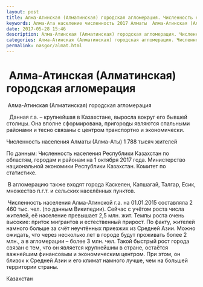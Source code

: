 ```yaml
---
layout: post
title: Алма-Атинская (Алматинская) городская агломерация. Численность населения Алматы (Алма-Аты)
keywords: Алма-Ата население численность 2017 Алматы  Алма-Атинская (Алматинская) городская агломерация
date: 2017-05-28 15:46
description: Алма-Атинская (Алматинская) городская агломерация. Численность населения Алматы (Алма-Аты) 2017
categories: Алма-Атинская (Алматинская) городская агломерация. Численность населения Алматы (Алма-Аты) 2017
permalink: nasgor/almat.html
---
```


#  Алма-Атинская (Алматинская) городская агломерация



 Алма-Атинская (Алматинская) городская агломерация



  Данная г.а. – крупнейшая в Казахстане, выросла вокруг его бывшей столицы. Она вполне сформирована, пригороды являются спальными районами и тесно связаны с центром транспортно и экономически.






Численность населения Алматы (Алма-Аты) 1 788 тысяч жителей 
 


 По данным: Численность населения Республики Казахстан по областям, городам и районам на 1 октября 2017 года. Министерство национальной экономики Республики Казахстан. Комитет по статистике.


 В агломерацию также входят города Каскелен, Капшагай, Талгар, Есик, множество п.г.т. и сельских населённых пунктов.






 Численность населения Алма-Атинской г.а. на 01.01.2015 составляла 2 460 тыс. чел. (по данным Википедии). Сейчас с учётом роста числа жителей, её население превышает 2,5 млн. жит. Темпы роста очень высокие: приток мигрантов и естественный прирост. По факту, жителей намного больше за счёт неучтённых приезжих из Средней Азии. 
Можно ожидать, что через несколько лет в городе будут проживать более 2 млн., а в агломерации – более 3 млн. чел. Такой быстрый рост города связан с тем, что он является крупнейшим в стране, остаётся важнейшим финансовым и экономическим центром. 
При этом, он близок к Средней Азии и его климат намного лучше, чем на большей территории страны.









Казахстан

		
